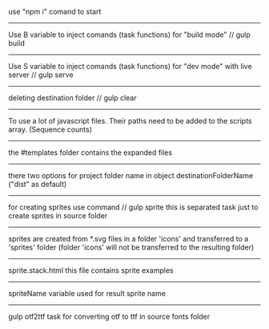 use "npm i" comand to start 

********

Use B variable to inject comands (task functions) for "build mode" // gulp build

********

Use S variable to inject comands (task functions) for "dev mode" with live server // gulp serve

********

deleting destination folder // gulp clear

********

To use a lot of javascript files. Their paths need to be added to the scripts array. (Sequence counts)

********

the #templates folder contains the expanded files

********

there two options for project folder name in object destinationFolderName ("dist" as default)

********

for creating sprites use command // gulp sprite
this is separated task just to create sprites in source folder

********

sprites are created from *.svg files in a folder 'icons' and transferred to a 'sprites' folder (folder 'icons' will not be transferred to the resulting folder)

********

sprite.stack.html this file contains sprite examples

******** 

spriteName variable used for result sprite name

********

gulp otf2ttf task for converting otf to ttf in source fonts folder
